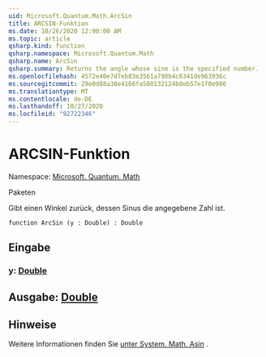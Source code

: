 ```yaml
---
uid: Microsoft.Quantum.Math.ArcSin
title: ARCSIN-Funktion
ms.date: 10/26/2020 12:00:00 AM
ms.topic: article
qsharp.kind: function
qsharp.namespace: Microsoft.Quantum.Math
qsharp.name: ArcSin
qsharp.summary: Returns the angle whose sine is the specified number.
ms.openlocfilehash: 4572e40e7d7eb83e3561a798b4c6341de963936c
ms.sourcegitcommit: 29e0d88a30e4166fa580132124b0eb57e1f0e986
ms.translationtype: MT
ms.contentlocale: de-DE
ms.lasthandoff: 10/27/2020
ms.locfileid: "92722346"
---
```

# <a name="arcsin-function"></a>ARCSIN-Funktion

Namespace: [Microsoft. Quantum. Math](xref:Microsoft.Quantum.Math)

Paketen [](https://nuget.org/packages/)


Gibt einen Winkel zurück, dessen Sinus die angegebene Zahl ist.

```qsharp
function ArcSin (y : Double) : Double
```


## <a name="input"></a>Eingabe

### <a name="y--double"></a>y: [Double](xref:microsoft.quantum.lang-ref.double)





## <a name="output--double"></a>Ausgabe: [Double](xref:microsoft.quantum.lang-ref.double)



## <a name="remarks"></a>Hinweise

Weitere Informationen finden Sie [unter System. Math. Asin](https://docs.microsoft.com/dotnet/api/system.math.asin) .